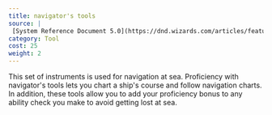 ```yaml
---
title: navigator's tools
source: |
 [System Reference Document 5.0](https://dnd.wizards.com/articles/features/systems-reference-document-srd)
category: Tool
cost: 25
weight: 2
---
```


This set of instruments is used for navigation at sea. Proficiency with navigator's tools lets you chart a ship's course and follow navigation charts. In addition, these tools allow you to add your proficiency bonus to any ability check you make to avoid getting lost at sea.
